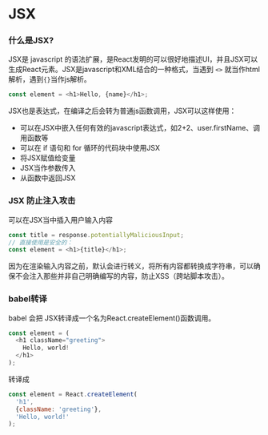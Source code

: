 # JSX
### 什么是JSX?
JSX是 javascript 的语法扩展，是React发明的可以很好地描述UI，并且JSX可以生成React元素。JSX是javascript和XML结合的一种格式，当遇到 `<>` 就当作html解析，遇到`{}`当作js解析。
```javascript
const element = <h1>Hello, {name}</h1>;
```

JSX也是表达式，在编译之后会转为普通js函数调用，JSX可以这样使用：
- 可以在JSX中嵌入任何有效的javascript表达式，如2+2、user.firstName、调用函数等
- 可以在 if 语句和 for 循环的代码块中使用JSX
- 将JSX赋值给变量
- JSX当作参数传入
- 从函数中返回JSX
### JSX 防止注入攻击
可以在JSX当中插入用户输入内容
```javascript
const title = response.potentiallyMaliciousInput;
// 直接使用是安全的：
const element = <h1>{title}</h1>;
```
因为在渲染输入内容之前，默认会进行转义，将所有内容都转换成字符串，可以确保不会注入那些并非自己明确编写的内容，防止XSS（跨站脚本攻击）。
### babel转译
babel 会把 JSX转译成一个名为React.createElement()函数调用。
```javascript
const element = (
  <h1 className="greeting">
    Hello, world!
  </h1>
);
```
转译成
```javascript
const element = React.createElement(
  'h1',
  {className: 'greeting'},
  'Hello, world!'
);
```